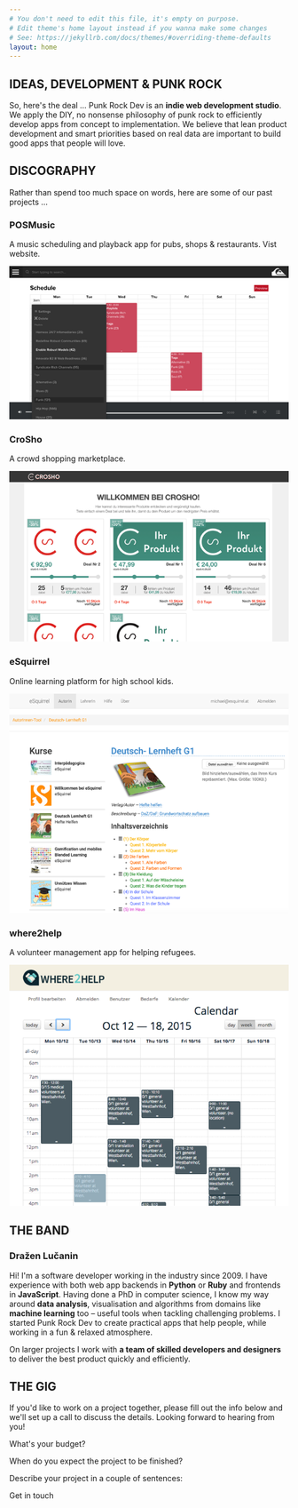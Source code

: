 ```yaml
---
# You don't need to edit this file, it's empty on purpose.
# Edit theme's home layout instead if you wanna make some changes
# See: https://jekyllrb.com/docs/themes/#overriding-theme-defaults
layout: home
---
```


## IDEAS, DEVELOPMENT & PUNK ROCK

So, here's the deal … Punk Rock Dev is an **indie web development studio**.
We apply the DIY, no nonsense philosophy of punk rock to efficiently develop
apps from concept to implementation. We believe that lean product development
and smart priorities based on real data are important to build good apps
that people will love.


## DISCOGRAPHY

Rather than spend too much space on words, here are some of our past projects …

<div class="row">
    <div class="col-1-3">
        <h3>POSMusic</h3>
        <p>A music scheduling and playback app for pubs, shops & restaurants. Vist website.</p>
    </div>
    <div class="col-2-3">
        <img src="/images/POSMusic.png">
    </div>
</div>

<div class="row">
    <div class="col-1-3">
        <h3>CroSho</h3>
        </p>A crowd shopping marketplace.</p>
    </div>
    <div class="col-2-3">
        <img src="/images/crosho.png">
    </div>
</div>

<div class="row">
    <div class="col-1-3">
        <h3>eSquirrel</h3>
        </p>Online learning platform for high school kids.</p>
    </div>
        <div class="col-2-3">
        <img src="/images/eSquirrel.png">
    </div>
</div>

<div class="row">
    <div class="col-1-3">
        <h3>where2help</h3>
        </p>A volunteer management app for helping refugees.</p>
    </div>
        <div class="col-2-3">
        <img src="/images/where2help.png">
    </div>
</div>

## THE BAND

### Dražen Lučanin

Hi! I'm a software developer working in the industry since 2009.
I have experience with both web app backends in **Python** or **Ruby**
and frontends in **JavaScript**. Having done a PhD in computer science,
I know my way around **data analysis**, visualisation
and algorithms from domains like **machine learning** too – useful tools
when tackling challenging problems.
I started Punk Rock Dev to create practical apps that help people,
while working in a fun & relaxed atmosphere.

On larger projects I work with **a team of skilled developers and designers**
to deliver the best product quickly and efficiently.

## THE GIG

If you'd like to work on a project together, please fill out the info below
and we'll set up a call to discuss the details.
Looking forward to hearing from you!

What's your budget?

When do you expect the project to be finished?

Describe your project in a couple of sentences:

Get in touch
